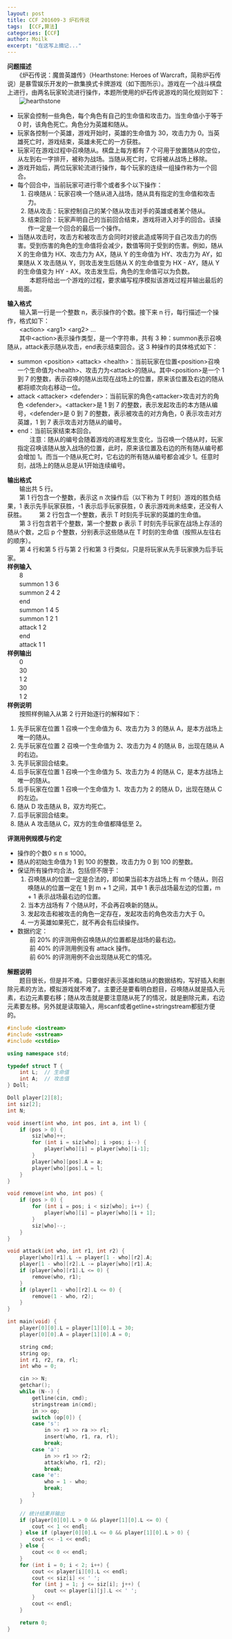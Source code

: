 ```yaml
---
layout: post
title: CCF 201609-3 炉石传说
tags:  [CCF,算法]
categories: [CCF]
author: Moilk
excerpt: "在这写上摘记..."
---
```


**问题描述**  
　　《炉石传说：魔兽英雄传》（Hearthstone: Heroes of Warcraft，简称炉石传说）是暴雪娱乐开发的一款集换式卡牌游戏（如下图所示）。游戏在一个战斗棋盘上进行，由两名玩家轮流进行操作，本题所使用的炉石传说游戏的简化规则如下：  
　　![hearthstone]({{site.baseurl}}/assets/images/ccf/hearthstone.jpg)  

* 玩家会控制一些角色，每个角色有自己的生命值和攻击力。当生命值小于等于 0 时，该角色死亡。角色分为英雄和随从。  
* 玩家各控制一个英雄，游戏开始时，英雄的生命值为 30，攻击力为 0。当英雄死亡时，游戏结束，英雄未死亡的一方获胜。  
* 玩家可在游戏过程中召唤随从。棋盘上每方都有 7 个可用于放置随从的空位，从左到右一字排开，被称为战场。当随从死亡时，它将被从战场上移除。  
* 游戏开始后，两位玩家轮流进行操作，每个玩家的连续一组操作称为一个回合。  
* 每个回合中，当前玩家可进行零个或者多个以下操作：  
    1) 召唤随从：玩家召唤一个随从进入战场，随从具有指定的生命值和攻击力。  
    2) 随从攻击：玩家控制自己的某个随从攻击对手的英雄或者某个随从。  
    3) 结束回合：玩家声明自己的当前回合结束，游戏将进入对手的回合。该操作一定是一个回合的最后一个操作。  
* 当随从攻击时，攻击方和被攻击方会同时对彼此造成等同于自己攻击力的伤害。受到伤害的角色的生命值将会减少，数值等同于受到的伤害。例如，随从 X 的生命值为 HX、攻击力为 AX，随从 Y 的生命值为 HY、攻击力为 AY，如果随从 X 攻击随从 Y，则攻击发生后随从 X 的生命值变为 HX - AY，随从 Y 的生命值变为 HY - AX。攻击发生后，角色的生命值可以为负数。  
　　本题将给出一个游戏的过程，要求编写程序模拟该游戏过程并输出最后的局面。  

**输入格式**  
　　输入第一行是一个整数 n，表示操作的个数。接下来 n 行，每行描述一个操作，格式如下：  
　　&lt;action> &lt;arg1> &lt;arg2> ...  
　　其中&lt;action>表示操作类型，是一个字符串，共有 3 种：summon表示召唤随从，attack表示随从攻击，end表示结束回合。这 3 种操作的具体格式如下：  

* summon &lt;position> &lt;attack> &lt;health>：当前玩家在位置&lt;position>召唤一个生命值为&lt;health>、攻击力为&lt;attack>的随从。其中&lt;position>是一个 1 到 7 的整数，表示召唤的随从出现在战场上的位置，原来该位置及右边的随从都将顺次向右移动一位。  
* attack &lt;attacker> &lt;defender>：当前玩家的角色&lt;attacker>攻击对方的角色 &lt;defender>。&lt;attacker>是 1 到 7 的整数，表示发起攻击的本方随从编号，&lt;defender>是 0 到 7 的整数，表示被攻击的对方角色，0 表示攻击对方英雄，1 到 7 表示攻击对方随从的编号。  
* end：当前玩家结束本回合。  
　　注意：随从的编号会随着游戏的进程发生变化，当召唤一个随从时，玩家指定召唤该随从放入战场的位置，此时，原来该位置及右边的所有随从编号都会增加 1。而当一个随从死亡时，它右边的所有随从编号都会减少 1。任意时刻，战场上的随从总是从1开始连续编号。  

**输出格式**  
　　输出共 5 行。  
　　第 1 行包含一个整数，表示这 n 次操作后（以下称为 T 时刻）游戏的胜负结果，1 表示先手玩家获胜，-1 表示后手玩家获胜，0 表示游戏尚未结束，还没有人获胜。
　　第 2 行包含一个整数，表示 T 时刻先手玩家的英雄的生命值。  
　　第 3 行包含若干个整数，第一个整数 p 表示 T 时刻先手玩家在战场上存活的随从个数，之后 p 个整数，分别表示这些随从在 T 时刻的生命值（按照从左往右的顺序）。  
　　第 4 行和第 5 行与第 2 行和第 3 行类似，只是将玩家从先手玩家换为后手玩家。  
**样例输入**  
　　8  
　　summon 1 3 6  
　　summon 2 4 2  
　　end  
　　summon 1 4 5  
　　summon 1 2 1  
　　attack 1 2  
　　end  
　　attack 1 1  
**样例输出**  
　　0  
　　30  
　　1 2  
　　30  
　　1 2  
**样例说明**  
　　按照样例输入从第 2 行开始逐行的解释如下：  

1. 先手玩家在位置 1 召唤一个生命值为 6、攻击力为 3 的随从 A，是本方战场上唯一的随从。  
2. 先手玩家在位置 2 召唤一个生命值为 2、攻击力为 4 的随从 B，出现在随从 A 的右边。  
3. 先手玩家回合结束。  
4. 后手玩家在位置 1 召唤一个生命值为 5、攻击力为 4 的随从 C，是本方战场上唯一的随从。  
5. 后手玩家在位置 1 召唤一个生命值为 1、攻击力为 2 的随从 D，出现在随从 C 的左边。  
6. 随从 D 攻击随从 B，双方均死亡。  
7. 后手玩家回合结束。  
8. 随从 A 攻击随从 C，双方的生命值都降低至 2。  

**评测用例规模与约定**  

* 操作的个数0 ≤ n ≤ 1000。  
* 随从的初始生命值为 1 到 100 的整数，攻击力为 0 到 100 的整数。  
* 保证所有操作均合法，包括但不限于：  
    1) 召唤随从的位置一定是合法的，即如果当前本方战场上有 m 个随从，则召唤随从的位置一定在 1 到 m + 1 之间，其中 1 表示战场最左边的位置，m + 1 表示战场最右边的位置。  
    2) 当本方战场有 7 个随从时，不会再召唤新的随从。  
    3) 发起攻击和被攻击的角色一定存在，发起攻击的角色攻击力大于 0。  
    4) 一方英雄如果死亡，就不再会有后续操作。  
* 数据约定：  
　　前 20% 的评测用例召唤随从的位置都是战场的最右边。  
　　前 40% 的评测用例没有 attack 操作。  
　　前 60% 的评测用例不会出现随从死亡的情况。  

**解题说明**  
　　题目很长，但是并不难。只要做好表示英雄和随从的数据结构，写好插入和删除元素的方法，模拟游戏就不难了。主要还是要看明白题目，召唤随从就是插入元素，右边元素要右移；随从攻击就是要注意随从死了的情况，就是删除元素，右边元素要左移。另外就是读取输入，用scanf或者getline+stringstream都挺方便的。  

```cpp
#include <iostream>
#include <sstream>
#include <cstdio>

using namespace std;

typedef struct T {
    int L;  // 生命值
    int A;  // 攻击值
} Doll;

Doll player[2][8];
int siz[2];
int N;

void insert(int who, int pos, int a, int l) {
    if (pos > 0) {
        siz[who]++;
        for (int i = siz[who]; i >pos; i--) {
            player[who][i] = player[who][i-1];
        }
        player[who][pos].A = a;
        player[who][pos].L = l;
    }
}

void remove(int who, int pos) {
    if (pos > 0) {
        for (int i = pos; i < siz[who]; i++) {
            player[who][i] = player[who][i + 1];
        }
        siz[who]--;
    }
}

void attack(int who, int r1, int r2) {
    player[who][r1].L -= player[1 - who][r2].A;
    player[1 - who][r2].L -= player[who][r1].A;
    if (player[who][r1].L <= 0) {
        remove(who, r1);
    }
    if (player[1 - who][r2].L <= 0) {
        remove(1 - who, r2);
    }
}

int main(void) {
    player[0][0].L = player[1][0].L = 30;
    player[0][0].A = player[1][0].A = 0;

    string cmd;
    string op;
    int r1, r2, ra, rl;
    int who = 0;

    cin >> N;
    getchar();
    while (N--) {
        getline(cin, cmd);
        stringstream in(cmd);
        in >> op;
        switch (op[0]) {
        case 's':
            in >> r1 >> ra >> rl;
            insert(who, r1, ra, rl);
            break;
        case 'a':
            in >> r1 >> r2;
            attack(who, r1, r2);
            break;
        case 'e':
            who = 1 - who;
            break;
        }
    }

    // 统计结果并输出
    if (player[0][0].L > 0 && player[1][0].L <= 0) {
        cout << 1 << endl;
    } else if (player[0][0].L <= 0 && player[1][0].L > 0) {
        cout << -1 << endl;
    } else {
        cout << 0 << endl;
    }
    for (int i = 0; i < 2; i++) {
        cout << player[i][0].L << endl;
        cout << siz[i] << ' ';
        for (int j = 1; j <= siz[i]; j++) {
            cout << player[i][j].L << ' ';
        }
        cout << endl;
    }

    return 0;
}

```